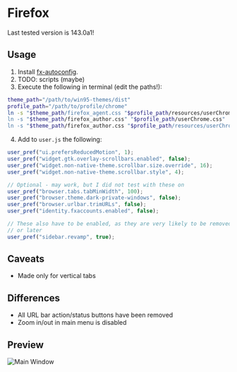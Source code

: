 # Firefox

Last tested version is 143.0a1!

## Usage

1. Install [fx-autoconfig](https://github.com/MrOtherGuy/fx-autoconfig).
2. TODO: scripts (maybe)
3. Execute the following in terminal (edit the paths!):

```sh
theme_path="/path/to/win95-themes/dist"
profile_path="/path/to/profile/chrome"
ln -s "$theme_path/firefox_agent.css "$profile_path/resources/userChrome.ag.css"
ln -s "$theme_path/firefox_author.css" "$profile_path/userChrome.css"
ln -s "$theme_path/firefox_author.css "$profile_path/resources/userChrome.au.css"
```

4. Add to `user.js` the following:

```js
user_pref("ui.prefersReducedMotion", 1);
user_pref("widget.gtk.overlay-scrollbars.enabled", false);
user_pref("widget.non-native-theme.scrollbar.size.override", 16);
user_pref("widget.non-native-theme.scrollbar.style", 4);

// Optional - may work, but I did not test with these on
user_pref("browser.tabs.tabMinWidth", 100);
user_pref("browser.theme.dark-private-windows", false);
user_pref("browser.urlbar.trimURLs", false);
user_pref("identity.fxaccounts.enabled", false);

// These also have to be enabled, as they are very likely to be removed sooner
// or later
user_pref("sidebar.revamp", true);
```

## Caveats

- Made only for vertical tabs

## Differences

- All URL bar action/status buttons have been removed
- Zoom in/out in main menu is disabled

## Preview

![Main Window](../img/firefox.png)
